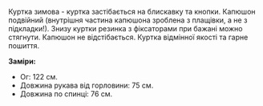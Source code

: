 Куртка зимова - куртка застібається на блискавку та кнопки. Капюшон подвійний (внутрішня частина капюшона зроблена з плащівки, а не з підкладки!). Знизу куртки резинка з фіксаторами при бажані можно стягнути. Капюшон не відстібається. Куртка відмінної якості та гарне пошиття.

**Заміри:**

  - Ог: 122 см.
  - Довжина рукава від горловини: 75 см.
  - Довжина по спинці: 76 см.